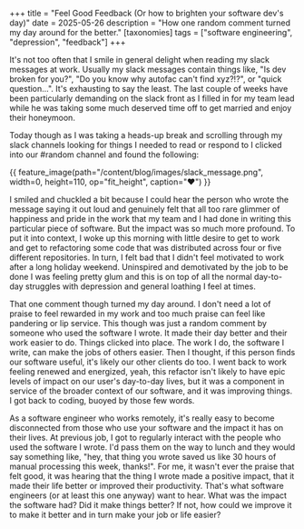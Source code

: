 +++
title = "Feel Good Feedback (Or how to brighten your software dev's day)"
date = 2025-05-26
description = "How one random comment turned my day around for the better."
[taxonomies]
tags = ["software engineering", "depression", "feedback"]
+++

It's not too often that I smile in general delight when reading my slack messages at work.  Usually my slack messages contain things like, "Is dev broken for you?", "Do you know why autofac can't find xyz?!?", or "quick question...".  It's exhausting to say the least.  The last couple of weeks have been particularly demanding on the slack front as I filled in for my team lead while he was taking some much deserved time off to get married and enjoy their honeymoon.

Today though as I was taking a heads-up break and scrolling through my slack channels looking for things I needed to read or respond to I clicked into our #random channel and found the following:

{{ feature_image(path="/content/blog/images/slack_message.png", width=0, height=110, op="fit_height", caption="❤️") }}

I smiled and chuckled a bit because I could hear the person who wrote the message saying it out loud and genuinely felt that all too rare glimmer of happiness and pride in the work that my team and I had done in writing this particular piece of software.  But the impact was so much more profound.  To put it into context, I woke up this morning with little desire to get to work and get to refactoring some code that was distributed across four or five different repositories.  In turn, I felt bad that I didn't feel motivated to work after a long holiday weekend.  Uninspired and demotivated by the job to be done I was feeling pretty glum and this is on top of all the normal day-to-day struggles with depression and general loathing I feel at times.

That one comment though turned my day around.  I don't need a lot of praise to feel rewarded in my work and too much praise can feel like pandering or lip service.  This though was just a random comment by someone who used the software I wrote.  It made their day better and their work easier to do.  Things clicked into place.  The work I do, the software I write, can make the jobs of others easier.  Then I thought, if this person finds our software useful, it's likely our other clients do too.  I went back to work feeling renewed and energized, yeah, this refactor isn't likely to have epic levels of impact on our user's day-to-day lives, but it was a component in service of the broader context of our software, and it was improving things.  I got back to coding, buoyed by those few words.   

As a software engineer who works remotely, it's really easy to become disconnected from those who use your software and the impact it has on their lives.  At previous job, I got to regularly interact with the people who used the software I wrote.  I'd pass them on the way to lunch and they would say something like, "hey, that thing you wrote saved us like 30 hours of manual processing this week, thanks!".  For me, it wasn't ever the praise that felt good, it was hearing that the thing I wrote made a positive impact, that it made their life better or improved their productivity.  That's what software engineers (or at least this one anyway) want to hear.  What was the impact the software had?  Did it make things better?  If not, how could we improve it to make it better and in turn make your job or life easier?
